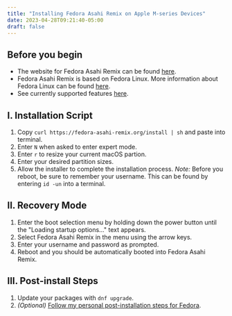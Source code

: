 ```yaml
---
title: "Installing Fedora Asahi Remix on Apple M-series Devices"
date: 2023-04-28T09:21:40-05:00
draft: false
---
```


## Before you begin

* The website for Fedora Asahi Remix can be found [here](https://fedora-asahi-remix.org/).
* Fedora Asahi Remix is based on Fedora Linux. More information about Fedora Linux can be found [here](https://fedoraproject.org/).
* See currently supported features [here](https://github.com/AsahiLinux/docs/wiki/Feature-Support).

## I. Installation Script

1. Copy `curl https://fedora-asahi-remix.org/install | sh` and paste into terminal.
2. Enter `N` when asked to enter expert mode.
3. Enter `r` to resize your current macOS partion.
4. Enter your desired partition sizes.
5. Allow the installer to complete the installation process.
   *Note:* Before you reboot, be sure to remember your username. This can be found by entering `id -un` into a terminal.

## II. Recovery Mode

1. Enter the boot selection menu by holding down the power button until the "Loading startup options..." text appears.
2. Select Fedora Asahi Remix in the menu using the arrow keys.
3. Enter your username and password as prompted.
4. Reboot and you should be automatically booted into Fedora Asahi Remix.

## III. Post-install Steps

1. Update your packages with `dnf upgrade`.
2. *(Optional)* [Follow my personal post-installation steps for Fedora](https://leitzke.me/posts/fedora-post-install).
